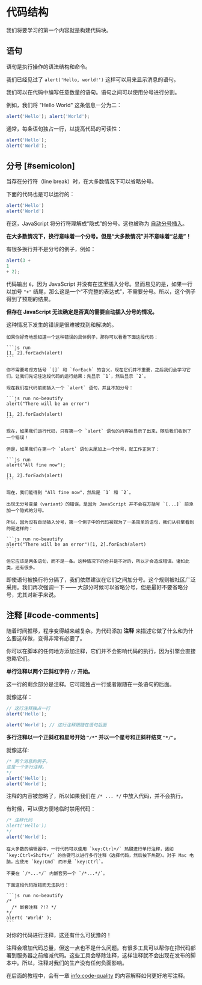 # 代码结构

我们将要学习的第一个内容就是构建代码块。

## 语句

语句是执行操作的语法结构和命令。

我们已经见过了 `alert('Hello, world!')` 这样可以用来显示消息的语句。

我们可以在代码中编写任意数量的语句。语句之间可以使用分号进行分割。

例如，我们将 "Hello World" 这条信息一分为二：

```js run no-beautify
alert('Hello'); alert('World');
```

通常，每条语句独占一行，以提高代码的可读性：

```js run no-beautify
alert('Hello');
alert('World');
```

## 分号 [#semicolon]

当存在分行符（line break）时，在大多数情况下可以省略分号。

下面的代码也是可以运行的：

```js run no-beautify
alert('Hello')
alert('World')
```

在这，JavaScript 将分行符理解成“隐式”的分号。这也被称为 [自动分号插入](https://tc39.github.io/ecma262/#sec-automatic-semicolon-insertion)。

**在大多数情况下，换行意味着一个分号。但是“大多数情况”并不意味着“总是”！**

有很多换行并不是分号的例子，例如：

```js run no-beautify
alert(3 +
1
+ 2);
```

代码输出 `6`，因为 JavaScript 并没有在这里插入分号。显而易见的是，如果一行以加号 `"+"` 结尾，那么这是一个“不完整的表达式”，不需要分号。所以，这个例子得到了预期的结果。

**但存在 JavaScript 无法确定是否真的需要自动插入分号的情况。**

这种情况下发生的错误是很难被找到和解决的。

````smart header="一个错误的例子"
如果你好奇地想知道一个这种错误的具体例子，那你可以看看下面这段代码：

```js run
[1, 2].forEach(alert)
```

你不需要考虑方括号 `[]` 和 `forEach` 的含义，现在它们并不重要，之后我们会学习它们。让我们先记住这段代码的运行结果：先显示 `1`，然后显示 `2`。

现在我们在代码前面插入一个 `alert` 语句，并且不加分号：

```js run no-beautify
alert("There will be an error")

[1, 2].forEach(alert)
```

现在，如果我们运行代码，只有第一个 `alert` 语句的内容被显示了出来，随后我们收到了一个错误！

但是，如果我们在第一个 `alert` 语句末尾加上一个分号，就工作正常了：

```js run
alert("All fine now");

[1, 2].forEach(alert)
```

现在，我们能得到 "All fine now"，然后是 `1` 和 `2`。

出现无分号变量（variant）的错误，是因为 JavaScript 并不会在方括号 `[...]` 前添加一个隐式的分号。

所以，因为没有自动插入分号，第一个例子中的代码被视为了一条简单的语句，我们从引擎看到的是这样的：

```js run no-beautify
alert("There will be an error")[1, 2].forEach(alert)
```

但它应该是两条语句，而不是一条。这种情况下的合并是不对的，所以才会造成错误。诸如此类，还有很多。
````

即使语句被换行符分隔了，我们依然建议在它们之间加分号。这个规则被社区广泛采用。我们再次强调一下 —— 大部分时候可以省略分号，但是最好不要省略分号，尤其对新手来说。

## 注释 [#code-comments]

随着时间推移，程序变得越来越复杂。为代码添加 **注释** 来描述它做了什么和为什么要这样做，变得非常有必要了。

你可以在脚本的任何地方添加注释，它们并不会影响代码的执行，因为引擎会直接忽略它们。

**单行注释以两个正斜杠字符 `//` 开始。**

这一行的剩余部分是注释。它可能独占一行或者跟随在一条语句的后面。

就像这样：

```js run
// 这行注释独占一行
alert('Hello');

alert('World'); // 这行注释跟随在语句后面
```

**多行注释以一个正斜杠和星号开始 <code>"/&#42;"</code> 并以一个星号和正斜杆结束 <code>"&#42;/"</code>。**

就像这样:

```js run
/* 两个消息的例子。
这是一个多行注释。
*/
alert('Hello');
alert('World');
```

注释的内容被忽略了，所以如果我们在 <code>/&#42; ... &#42;/</code> 中放入代码，并不会执行。

有时候，可以很方便地临时禁用代码：

```js run
/* 注释代码
alert('Hello');
*/
alert('World');
```

```smart header="使用热键！"
在大多数的编辑器中，一行代码可以使用 `key:Ctrl+/` 热键进行单行注释，诸如 `key:Ctrl+Shift+/` 的热键可以进行多行注释（选择代码，然后按下热键）。对于 Mac 电脑，应使用 `key:Cmd` 而不是 `key:Ctrl`。
```

````warn header="不支持注释嵌套！"
不要在 `/*...*/` 内嵌套另一个 `/*...*/`。

下面这段代码报错而无法执行：

```js run no-beautify
/*
  /* 嵌套注释 ?!? */
*/
alert( 'World' );
```
````

对你的代码进行注释，这还有什么可犹豫的！

注释会增加代码总量，但这一点也不是什么问题。有很多工具可以帮你在把代码部署到服务器之前缩减代码。这些工具会移除注释，这样注释就不会出现在发布的脚本中。所以，注释对我们的生产没有任何负面影响。

在后面的教程中，会有一章 <info:code-quality> 的内容解释如何更好地写注释。

